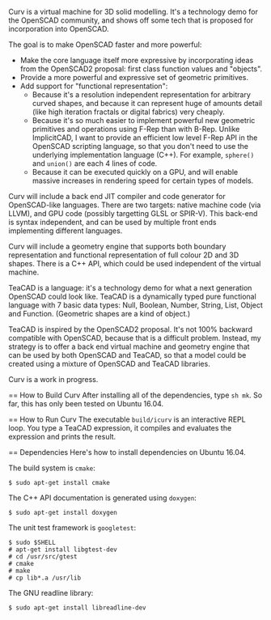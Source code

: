 Curv is a virtual machine for 3D solid modelling.
It's a technology demo for the OpenSCAD community, and shows off some tech
that is proposed for incorporation into OpenSCAD.

The goal is to make OpenSCAD faster and more powerful:
* Make the core language itself more expressive by incorporating ideas from the
  OpenSCAD2 proposal: first class function values and "objects".
* Provide a more powerful and expressive set of geometric primitives.
* Add support for "functional representation":
  * Because it's a resolution independent representation for arbitrary curved
    shapes, and because it can represent huge of amounts detail (like high
    iteration fractals or digital fabrics) very cheaply.
  * Because it's so much easier to implement powerful new geometric primitives
    and operations using F-Rep than with B-Rep. Unlike ImplicitCAD, I want to
    provide an efficient low level F-Rep API in the OpenSCAD scripting language,
    so that you don't need to use the underlying implementation language (C++).
    For example, `sphere()` and `union()` are each 4 lines of code.
  * Because it can be executed quickly on a GPU, and will enable massive
    increases in rendering speed for certain types of models.

Curv will include a back end JIT compiler and code generator for OpenSCAD-like
languages. There are two targets: native machine code (via LLVM),
and GPU code (possibly targetting GLSL or SPIR-V). This back-end is syntax
independent, and can be used by multiple front ends implementing different
languages.

Curv will include a geometry engine that supports both boundary representation
and functional representation of full colour 2D and 3D shapes. There is
a C++ API, which could be used independent of the virtual machine.

TeaCAD is a language: it's a technology demo for what a next generation
OpenSCAD could look like. TeaCAD is a dynamically typed pure functional
language with 7 basic data types: Null, Boolean, Number, String, List,
Object and Function. (Geometric shapes are a kind of object.)

TeaCAD is inspired by the OpenSCAD2 proposal. It's not 100% backward compatible
with OpenSCAD, because that is a difficult problem. Instead, my strategy is to
offer a back end virtual machine and geometry engine that can be used by both
OpenSCAD and TeaCAD, so that a model could be created using a mixture of
OpenSCAD and TeaCAD libraries.

Curv is a work in progress.

== How to Build Curv
After installing all of the dependencies, type `sh mk`.
So far, this has only been tested on Ubuntu 16.04.

== How to Run Curv
The executable `build/icurv` is an interactive REPL loop.
You type a TeaCAD expression, it compiles and evaluates the expression
and prints the result.

== Dependencies
Here's how to install dependencies on Ubuntu 16.04.

The build system is `cmake`:
```
$ sudo apt-get install cmake
```

The C++ API documentation is generated using `doxygen`:
```
$ sudo apt-get install doxygen
```

The unit test framework is `googletest`:
```
$ sudo $SHELL
# apt-get install libgtest-dev
# cd /usr/src/gtest
# cmake
# make
# cp lib*.a /usr/lib
```

The GNU readline library:
```
$ sudo apt-get install libreadline-dev
```
